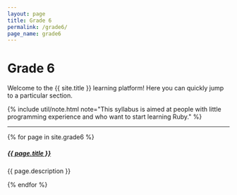 ```yaml
---
layout: page
title: Grade 6
permalink: /grade6/
page_name: grade6
---
```


# Grade 6

Welcome to the {{ site.title }} learning platform! Here you can quickly jump to a particular section.

{% include util/note.html
    note="This syllabus is aimed at people with little programming experience and who want to start
    learning Ruby."
%}

<div class="section-index">
  <hr class="panel-line">
  {% for page in site.grade6 %}
    <div class="entry">
      <h5>
        <a href="{{ page.url | remove: 'index' | prepend: site.baseurl }}">{{ page.title }}</a>
      </h5>
      <p class="mb-0">{{ page.description }}</p>
    </div>
  {% endfor %}
</div>
